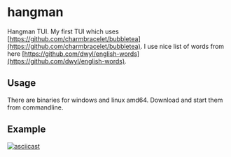 # hangman
Hangman TUI. My first TUI which uses [https://github.com/charmbracelet/bubbletea](https://github.com/charmbracelet/bubbletea). I use nice list of words from here [https://github.com/dwyl/english-words](https://github.com/dwyl/english-words).

## Usage
There are binaries for windows and linux amd64. Download and start them from commandline.

## Example
[![asciicast](https://asciinema.org/a/GKff1jVQhtSM1VlkwpvvaSRYc.svg)](https://asciinema.org/a/GKff1jVQhtSM1VlkwpvvaSRYc)
